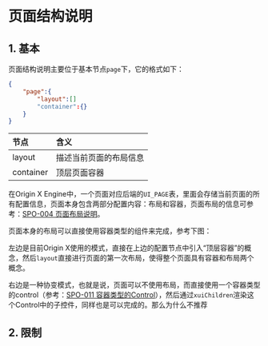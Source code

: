 # 页面结构说明

## 1. 基本

页面结构说明主要位于基本节点`page`下，它的格式如下：

```json
{
    "page":{
        "layout":[]
        "container":{}
    }
}
```

| 节点 | 含义 |
| :--- | :--- |
| layout | 描述当前页面的布局信息 |
| container | 顶层页面容器 |

在Origin X Engine中，一个页面对应后端的`UI_PAGE`表，里面会存储当前页面的所有配置信息，页面本身包含两部分配置内容：布局和容器，页面布局的信息可参考：[SPO-004 页面布局说明](/specification/3-origin-xgui-fan/spo-004-ye-mian-bu-ju-shuo-ming.md)。

页面本身的布局可以直接使用容器类型的组件来完成，参考下图：



左边是目前Origin X使用的模式，直接在上边的配置节点中引入“顶层容器”的概念，然后`layout`直接进行页面的第一次布局，使得整个页面具有容器和布局两个概念。

右边是一种协变模式，也就是说，页面可以不使用布局，而直接使用一个容器类型的control（参考：[SPO-011 容器类型的Control](/specification/3-origin-xgui-fan/spo-011-rong-qi-lei-xing-de-control.md)），然后通过`xuiChildren`渲染这个Control中的子控件，同样也是可以完成的。那么为什么不推荐

## 2. 限制



